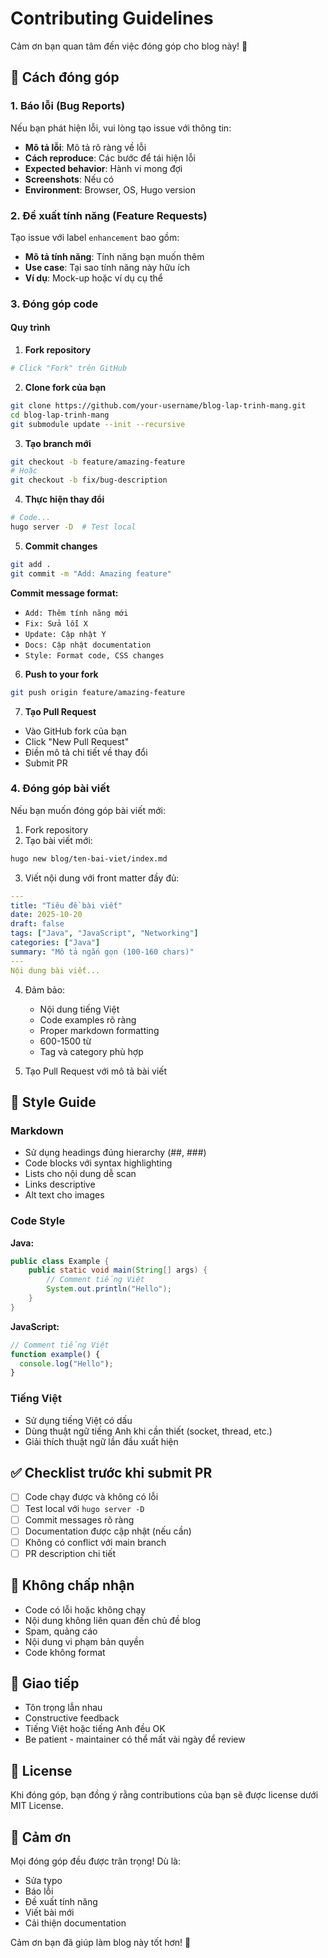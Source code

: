 # Contributing Guidelines

Cảm ơn bạn quan tâm đến việc đóng góp cho blog này! 🎉

## 🤝 Cách đóng góp

### 1. Báo lỗi (Bug Reports)

Nếu bạn phát hiện lỗi, vui lòng tạo issue với thông tin:

- **Mô tả lỗi**: Mô tả rõ ràng về lỗi
- **Cách reproduce**: Các bước để tái hiện lỗi
- **Expected behavior**: Hành vi mong đợi
- **Screenshots**: Nếu có
- **Environment**: Browser, OS, Hugo version

### 2. Đề xuất tính năng (Feature Requests)

Tạo issue với label `enhancement` bao gồm:

- **Mô tả tính năng**: Tính năng bạn muốn thêm
- **Use case**: Tại sao tính năng này hữu ích
- **Ví dụ**: Mock-up hoặc ví dụ cụ thể

### 3. Đóng góp code

#### Quy trình

1. **Fork repository**

```bash
# Click "Fork" trên GitHub
```

2. **Clone fork của bạn**

```bash
git clone https://github.com/your-username/blog-lap-trinh-mang.git
cd blog-lap-trinh-mang
git submodule update --init --recursive
```

3. **Tạo branch mới**

```bash
git checkout -b feature/amazing-feature
# Hoặc
git checkout -b fix/bug-description
```

4. **Thực hiện thay đổi**

```bash
# Code...
hugo server -D  # Test local
```

5. **Commit changes**

```bash
git add .
git commit -m "Add: Amazing feature"
```

**Commit message format:**

- `Add: Thêm tính năng mới`
- `Fix: Sửa lỗi X`
- `Update: Cập nhật Y`
- `Docs: Cập nhật documentation`
- `Style: Format code, CSS changes`

6. **Push to your fork**

```bash
git push origin feature/amazing-feature
```

7. **Tạo Pull Request**

- Vào GitHub fork của bạn
- Click "New Pull Request"
- Điền mô tả chi tiết về thay đổi
- Submit PR

### 4. Đóng góp bài viết

Nếu bạn muốn đóng góp bài viết mới:

1. Fork repository
2. Tạo bài viết mới:

```bash
hugo new blog/ten-bai-viet/index.md
```

3. Viết nội dung với front matter đầy đủ:

```yaml
---
title: "Tiêu đề bài viết"
date: 2025-10-20
draft: false
tags: ["Java", "JavaScript", "Networking"]
categories: ["Java"]
summary: "Mô tả ngắn gọn (100-160 chars)"
---
Nội dung bài viết...
```

4. Đảm bảo:

   - Nội dung tiếng Việt
   - Code examples rõ ràng
   - Proper markdown formatting
   - 600-1500 từ
   - Tag và category phù hợp

5. Tạo Pull Request với mô tả bài viết

## 📝 Style Guide

### Markdown

- Sử dụng headings đúng hierarchy (##, ###)
- Code blocks với syntax highlighting
- Lists cho nội dung dễ scan
- Links descriptive
- Alt text cho images

### Code Style

**Java:**

```java
public class Example {
    public static void main(String[] args) {
        // Comment tiếng Việt
        System.out.println("Hello");
    }
}
```

**JavaScript:**

```javascript
// Comment tiếng Việt
function example() {
  console.log("Hello");
}
```

### Tiếng Việt

- Sử dụng tiếng Việt có dấu
- Dùng thuật ngữ tiếng Anh khi cần thiết (socket, thread, etc.)
- Giải thích thuật ngữ lần đầu xuất hiện

## ✅ Checklist trước khi submit PR

- [ ] Code chạy được và không có lỗi
- [ ] Test local với `hugo server -D`
- [ ] Commit messages rõ ràng
- [ ] Documentation được cập nhật (nếu cần)
- [ ] Không có conflict với main branch
- [ ] PR description chi tiết

## 🚫 Không chấp nhận

- Code có lỗi hoặc không chạy
- Nội dung không liên quan đến chủ đề blog
- Spam, quảng cáo
- Nội dung vi phạm bản quyền
- Code không format

## 💬 Giao tiếp

- Tôn trọng lẫn nhau
- Constructive feedback
- Tiếng Việt hoặc tiếng Anh đều OK
- Be patient - maintainer có thể mất vài ngày để review

## 📄 License

Khi đóng góp, bạn đồng ý rằng contributions của bạn sẽ được license dưới MIT License.

## 🙏 Cảm ơn

Mọi đóng góp đều được trân trọng! Dù là:

- Sửa typo
- Báo lỗi
- Đề xuất tính năng
- Viết bài mới
- Cải thiện documentation

Cảm ơn bạn đã giúp làm blog này tốt hơn! 🚀

